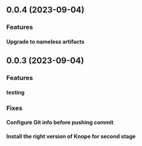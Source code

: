 
## 0.0.4 (2023-09-04)

### Features

#### Upgrade to nameless artifacts

## 0.0.3 (2023-09-04)

### Features

#### testing

### Fixes

#### Configure Git info before pushing commit

#### Install the right version of Knope for second stage
